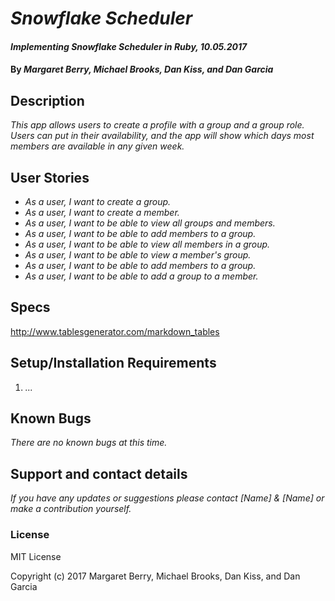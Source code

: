 # _Snowflake Scheduler_

#### _Implementing Snowflake Scheduler in Ruby, 10.05.2017_

#### By _Margaret Berry, Michael Brooks, Dan Kiss, and Dan Garcia_

## Description

_This app allows users to create a profile with a group and a group role. Users can put in their availability, and the app will show which days most members are available in any given week._

## User Stories

* _As a user, I want to create a group._
* _As a user, I want to create a member._
* _As a user, I want to be able to view all groups and members._
* _As a user, I want to be able to add members to a group._
* _As a user, I want to be able to view all members in a group._
* _As a user, I want to be able to view a member's group._
* _As a user, I want to be able to add members to a group._
* _As a user, I want to be able to add a group to a member._

## Specs

http://www.tablesgenerator.com/markdown_tables

## Setup/Installation Requirements

1. _..._

## Known Bugs

_There are no known bugs at this time._

## Support and contact details

_If you have any updates or suggestions please contact [Name] & [Name] or make a contribution yourself._

[Margaret]: mailto:margaretshelaghmcgovern@gmail.com
[Michael]: mailto:Name@gmail.com
[Dan K]: mailto:Name@gmail.com
[Dan G]: mailto:Name@gmail.com

### License

MIT License

Copyright (c) 2017 Margaret Berry, Michael Brooks, Dan Kiss, and Dan Garcia
